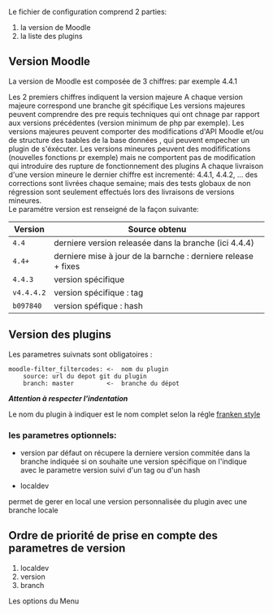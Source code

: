 
Le fichier de configuration comprend 2 parties:

1. la version de Moodle
2. la liste des plugins

## Version Moodle

La version de Moodle est composée de 3 chiffres: par exemple 4.4.1

Les 2 premiers chiffres indiquent la version majeure 
A chaque version majeure correspond une branche git spécifique
Les versions majeures peuvent comprendre des pre requis techniques qui ont chnage par rapport aux versions précédentes (version minimum de php par exemple).
Les versions majeures peuvent comporter des modifications d'API Moodle et/ou de structure des taables de la base données , qui peuvent empecher un plugin de s'éxécuter.
Les versions mineures peuvent des modififications (nouvelles fonctions pr exemple) mais ne comportent pas de modification qui introduire des rupture de fonctionnement des plugins 
A chaque livraison d'une version mineure le dernier chiffre est incrementé: 4.4.1, 4.4.2, ...
des corrections sont livrées chaque semaine; mais des tests globaux de non régression sont seulement effectués lors des livraisons de versions mineures.   
Le paramétre version est renseigné de la façon suivante:

| Version         | Source obtenu                                     
| --------------- | --------------------------------------------- 
| `4.4`           | derniere version  releasée dans la branche  (ici 4.4.4)
| `4.4+`          | derniere mise à jour de la barnche : derniere release + fixes
| `4.4.3`         | version spécifique       
| `v4.4.4.2`      | version spécifique : tag                      
| `b097840`       | version spéfique : hash            

## Version des plugins 

Les parametres suivnats sont  obligatoires :

```
moodle-filter_filtercodes: <-  nom du plugin
    source: url du depot git du plugin 
    branch: master         <-  branche du dépot
```

***Attention à respecter l'indentation***

Le nom du plugin à indiquer est le nom complet selon la régle [franken style](https://moodle.org/mod/glossary/showentry.php?eid=10113&displayformat=dictionary)

### les parametres optionnels:

- version
par défaut on récupere la derniere version commitée dans la branche indiquée
si on souhaite une version spécifique on l'indique avec le parametre version suivi d'un tag ou d'un hash   

- localdev

permet de gerer en local une version personnalisée du plugin avec une branche locale 

## Ordre de priorité de prise en compte des parametres de version

 1. localdev
 2. version
 3. branch

Les options du Menu


